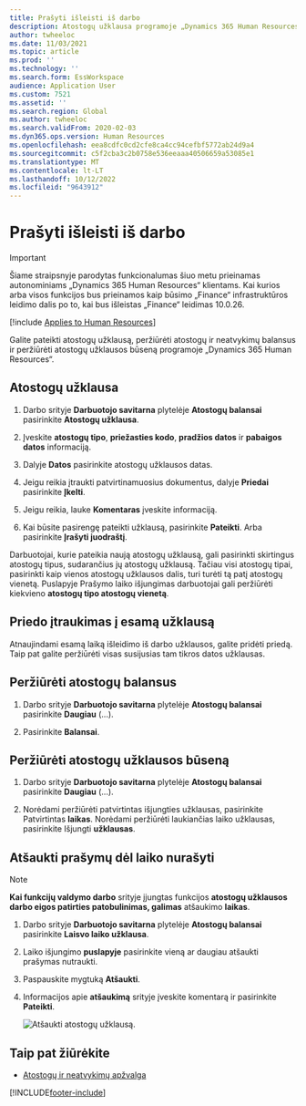 ```yaml
---
title: Prašyti išleisti iš darbo
description: Atostogų užklausa programoje „Dynamics 365 Human Resources“.
author: twheeloc
ms.date: 11/03/2021
ms.topic: article
ms.prod: ''
ms.technology: ''
ms.search.form: EssWorkspace
audience: Application User
ms.custom: 7521
ms.assetid: ''
ms.search.region: Global
ms.author: twheeloc
ms.search.validFrom: 2020-02-03
ms.dyn365.ops.version: Human Resources
ms.openlocfilehash: eea8cdfc0cd2cfe8ca4cc94cefbf5772ab24d9a4
ms.sourcegitcommit: c5f2cba3c2b0758e536eeaaa40506659a53085e1
ms.translationtype: MT
ms.contentlocale: lt-LT
ms.lasthandoff: 10/12/2022
ms.locfileid: "9643912"
---
```

# <a name="request-time-off"></a>Prašyti išleisti iš darbo

>[!Important]
>Šiame straipsnyje parodytas funkcionalumas šiuo metu prieinamas autonominiams „Dynamics 365 Human Resources“ klientams. Kai kurios arba visos funkcijos bus prieinamos kaip būsimo „Finance“ infrastruktūros leidimo dalis po to, kai bus išleistas „Finance“ leidimas 10.0.26.

[!include [Applies to Human Resources](../includes/applies-to-hr.md)]

Galite pateikti atostogų užklausą, peržiūrėti atostogų ir neatvykimų balansus ir peržiūrėti atostogų užklausos būseną programoje „Dynamics 365 Human Resources“.

## <a name="request-time-off"></a>Atostogų užklausa

1. Darbo srityje **Darbuotojo savitarna** plytelėje **Atostogų balansai** pasirinkite **Atostogų užklausa**.

2. Įveskite **atostogų tipo**, **priežasties kodo**, **pradžios datos** ir **pabaigos datos** informaciją.

3. Dalyje **Datos** pasirinkite atostogų užklausos datas.

4. Jeigu reikia įtraukti patvirtinamuosius dokumentus, dalyje **Priedai** pasirinkite **Įkelti**.

5. Jeigu reikia, lauke **Komentaras** įveskite informaciją.

6. Kai būsite pasirengę pateikti užklausą, pasirinkite **Pateikti**. Arba pasirinkite **Įrašyti juodraštį**.

Darbuotojai, kurie pateikia naują atostogų užklausą, gali pasirinkti skirtingus atostogų tipus, sudarančius jų atostogų užklausą. Tačiau visi atostogų tipai, pasirinkti kaip vienos atostogų užklausos dalis, turi turėti tą patį atostogų vienetą. Puslapyje Prašymo laiko išjungimas darbuotojai gali peržiūrėti kiekvieno **atostogų tipo atostogų vienetą**.

## <a name="add-an-attachment-to-an-existing-request"></a>Priedo įtraukimas į esamą užklausą

Atnaujindami esamą laiką išleidimo iš darbo užklausos, galite pridėti priedą. Taip pat galite peržiūrėti visas susijusias tam tikros datos užklausas.

## <a name="view-leave-balances"></a>Peržiūrėti atostogų balansus

1. Darbo srityje **Darbuotojo savitarna** plytelėje **Atostogų balansai** pasirinkite **Daugiau** (...).

2. Pasirinkite **Balansai**.

## <a name="view-leave-request-status"></a>Peržiūrėti atostogų užklausos būseną

1. Darbo srityje **Darbuotojo savitarna** plytelėje **Atostogų balansai** pasirinkite **Daugiau** (...).

2. Norėdami peržiūrėti patvirtintas išjungties užklausas, pasirinkite Patvirtintas **laikas**. Norėdami peržiūrėti laukiančias laiko užklausas, pasirinkite Išjungti **užklausas**.

## <a name="cancel-time-off-requests"></a>Atšaukti prašymų dėl laiko nurašyti

>[!NOTE] 
> **Kai funkcijų valdymo darbo** srityje įjungtas funkcijos **atostogų užklausos darbo eigos patirties patobulinimas, galimas** atšaukimo **laikas**.  


1. Darbo srityje **Darbuotojo savitarna** plytelėje **Atostogų balansai** pasirinkite **Laisvo laiko užklausa**.

2. Laiko išjungimo **puslapyje** pasirinkite vieną ar daugiau atšaukti prašymas nutraukti.

3. Paspauskite mygtuką **Atšaukti**.

4. Informacijos apie **atšaukimą** srityje įveskite komentarą ir pasirinkite **Pateikti**.

   ![Atšaukti atostogų užklausą.](media/hr-leave-and-absence-cancel.png)

## <a name="see-also"></a>Taip pat žiūrėkite

- [Atostogų ir neatvykimų apžvalga](hr-leave-and-absence-overview.md)


[!INCLUDE[footer-include](../includes/footer-banner.md)]
